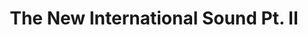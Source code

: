 ---
title: The New International Sound Pt. II 
slug: the-new-international-sound-pt-ii
artist: M.I.A., Gener8ion
youtube: uAYPacrJnyQ
position: 36
---